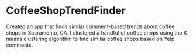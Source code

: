 CoffeeShopTrendFinder
=====================
Created an app that finds similar comment-based trends about coffee shops in Sacramento, CA. 
I clustered a handful of coffee shops using the K means clustering algorithm to find similar coffee shops based on Yelp comments.
